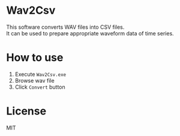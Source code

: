# Wav2Csv
This software converts WAV files into CSV files.  
It can be used to prepare appropriate waveform data of time series.

# How to use
1. Execute `Wav2Csv.exe`
1. Browse wav file
1. Click `Convert` button

# License
MIT
